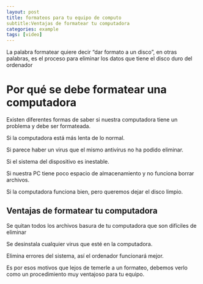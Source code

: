 ```yaml
---
layout: post
title: formateos para tu equipo de computo
subtitle:Ventajas de formatear tu computadora
categories: example
tags: [video]
---
```

<p>La palabra formatear quiere decir “dar formato a un disco”, en otras palabras, es el proceso para eliminar los datos que tiene el disco duro del ordenador</p>

<h1>Por qué se debe formatear una computadora</h1>

<p> Existen diferentes formas de saber si nuestra computadora tiene un problema y debe ser formateada.</p>

<p>Si la computadora está más lenta de lo normal.</p>

<p>Si parece haber un virus que el mismo antivirus no ha podido eliminar.</p>

<p>Si el sistema del dispositivo es inestable.</p>

<p>Si nuestra PC tiene poco espacio de almacenamiento y no funciona borrar archivos.</p>

<p>Si la computadora funciona bien, pero queremos dejar el disco limpio.</p>

<h2>Ventajas de formatear tu computadora
</h2>

<p>Se quitan todos los archivos basura de tu computadora que son difíciles de eliminar
</p>

<p>Se desinstala cualquier virus que esté en la computadora.</p>

<p>Elimina errores del sistema, así el ordenador funcionará mejor.
</p>

<p>Es por esos motivos que lejos de temerle a un formateo, debemos verlo como un procedimiento muy ventajoso para tu equipo.</p>

<!--
## Canon in D (Pachelbel's Canon) - Cello & Piano [BEST WEDDING VERSION]
Some of you know that we occasionally play for weddings. As you can imagine, we get a LOT of requests for Canon in D, and we discovered that there were no good arrangements available anywhere for piano and cello! Hard to believe given its popularity. So we decided to make our own! We tried to stick as closely to the original as possible (which was written for three violins and basso continuo), and we performed it *not* at a snail's pace so the bride can actually make it down the aisle without putting everyone to sleep. 🙊(Yeah, we said it! Nobody likes a slow processional!) Also, the number one complaint about this piece from cellists is always how booooring it is to play because they literally have to play the same 8 bass notes over and over for the entire piece. Problem solved with this arrangement because the cello never has to play the bass! 🙌(The piano does, but we get lots of other fun stuff too so it's ok!) So for all you musicians out there playing weddings, we hope you enjoy playing this arrangement a little more than the ones you were used to...You can get it from www.musicnotes.com. 😊Be sure to let us know in the comments if you do!

![](//www.youtube.com/watch?v=Ptk_1Dc2iPY)

## GUCCI HALLUCINATION / THE LINE ANIMATION / GUCCI
BACKGROUND /

Gucci share their creative vision through a series of surreal animated paintings by acclaimed artist Ignasi Monreal and The Line Animation studio. The animations make up part of a larger campaign shared via social media, above the line and print.

APPROACH /

Our aim was to ground and accentuate the outlandish scenarios with ambient sound design. Neither proclaiming to be positive or negative, the sound conveys a sense of the uncanny and leaves the audience with nothing but their own interpretations. their creative vision through a series of surreal animated paintings by acclaimed artist Ignasi Monreal and The Line Animation studio. The animations make up part of a larger campaign shared via social media, above the line and print.

![](https://vimeo.com/263856289)


## FINNEAS Demos How He Builds Songs For Billie Eilish
Grammy Award-winning musician and producer FINNEAS sits down with Pitchfork and closely examines his creative process while working on some of the biggest hit songs of the past couple years. FINNEAS explores the sounds that brought upon 
some of his greatest musical breakthroughs in songs such as bad guy, bury a friend, ocean eyes, when the party's over, I Lost a Friend, Used to This and much more.

![][demo]  

[demo]: https://dai.ly/x7tgcev

## 2019 BMW Vision M NEXT Concept (HD)

In future, drivers will be able to choose whether they wish to be driven or do the driving themselves. With the BMW Vision M NEXT, the BMW Group is revealing its take on how driving pleasure might look in future. It offers a foretaste of the BMW M brand’s electrified future by placing the focus squarely on the actively engaged driver. Intelligent technologies provide comprehensive yet carefully targeted assistance to turn them into the ultimate driver.

![](https://www.dailymotion.com/video/x7bur2y)  

## This is the poster image
In modern browsers, adding a video to your page is as easy as adding an image. No longer do you need to deal with special plug-ins or require crazy markup, you can do it with a single element.
![video](//www.html5rocks.com/en/tutorials/video/basics/devstories.webm)
-->
